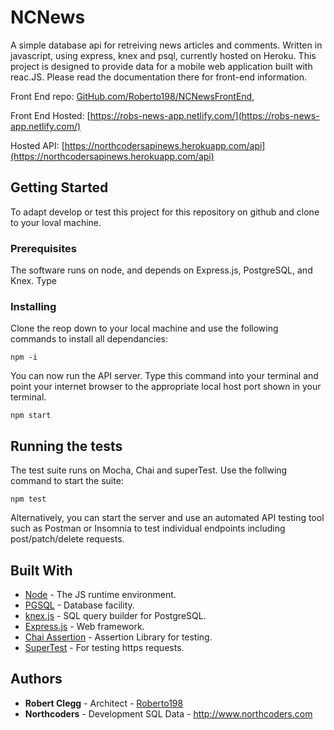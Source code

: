 # NCNews

A simple database api for retreiving news articles and comments. Written in javascript, using express, knex and psql, currently hosted on Heroku. This project is designed to provide data for a mobile web application built with reac.JS. Please read the documentation there for front-end information.

Front End repo: [GitHub.com/Roberto198/NCNewsFrontEnd](https:/GitHub.com/Roberto198/NCNewsFrontEnd),

Front End Hosted: [https://robs-news-app.netlify.com/](https://robs-news-app.netlify.com/)

Hosted API: [https://northcodersapinews.herokuapp.com/api](https://northcodersapinews.herokuapp.com/api)

## Getting Started

To adapt develop or test this project for this repository on github and clone to your loval machine.

### Prerequisites

The software runs on node, and depends on Express.js, PostgreSQL, and Knex. Type

### Installing

Clone the reop down to your local machine and use the following commands to install all dependancies:

```
npm -i
```

You can now run the API server. Type this command into your terminal and point your internet browser to the appropriate local host port shown in your terminal.

```
npm start
```

## Running the tests

The test suite runs on Mocha, Chai and superTest. Use the follwing command to start the suite:

```
npm test
```

Alternatively, you can start the server and use an automated API testing tool such as Postman or Insomnia to test individual endpoints including post/patch/delete requests.

## Built With

- [Node](https://nodejs.org/en/) - The JS runtime environment.
- [PGSQL](https://www.postgresql.org/) - Database facility.
- [knex.js](https://knexjs.org/) - SQL query builder for PostgreSQL.
- [Express.js](https://expressjs.com/) - Web framework.
- [Chai Assertion](https://www.chaijs.com) - Assertion Library for testing.
- [SuperTest](https://www.npmjs.com/package/supertest) - For testing https requests.

## Authors

- **Robert Clegg** - Architect - [Roberto198](https://github.com/Roberto198)
- **Northcoders** - Development SQL Data - http://www.northcoders.com

